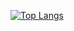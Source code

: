 [![Top Langs](https://github-readme-stats.vercel.app/api/top-langs/?username=cullen-molitor&langs_count=8)](https://github.com/cullen-molitor/github-readme-stats)
